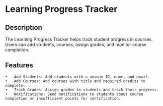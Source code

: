 # Learning Progress Tracker

## Description

The Learning Progress Tracker helps track student progress in courses. Users can add students, courses, assign grades, and monitor course completion.

## Features
	•	Add Students: Add students with a unique ID, name, and email.
	•	Add Courses: Add courses with title and required credits to complete.
	•	Track Grades: Assign grades to students and track their progress.
	•	Notifications: Send notifications to students about course completion or insufficient points for certification.
